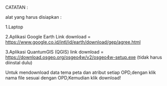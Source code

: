 CATATAN :

alat yang harus disiapkan :

1.Laptop

2.Aplikasi Google Earth Link download = https://www.google.co.id/intl/id/earth/download/gep/agree.html

3.Aplikasi QuantumGIS (QGIS) link download = https://download.osgeo.org/osgeo4w/v2/osgeo4w-setup.exe (tidak harus diinstal dulu)

Untuk mendownload data tema peta dan atribut setiap OPD,dengan klik nama file sesuai dengan OPD,Kemudian klik download!
